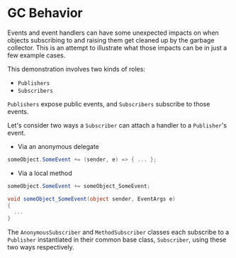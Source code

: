 # GC Behavior

Events and event handlers can have some unexpected impacts on when objects subscribing to and raising them get cleaned up by the garbage collector. This is an attempt to illustrate what those impacts can be in just a few example cases.  

This demonstration involves two kinds of roles:
* `Publishers`
* `Subscribers`

`Publishers` expose public events, and `Subscribers` subscribe to those events.

Let's consider two ways a `Subscriber` can attach a handler to a `Publisher`'s event.

* Via an anonymous delegate
```csharp
someObject.SomeEvent += (sender, e) => { ... };
```
* Via a local method
```csharp
someObject.SomeEvent += someObject_SomeEvent;
```
```csharp
void someObject_SomeEvent(object sender, EventArgs e)
{
  ...
}
```

The `AnonymousSubscriber` and `MethodSubscriber` classes each subscribe to a `Publisher` instantiated in their common base class, `Subscriber`, using these two ways respectively.

